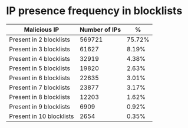 # IP presence frequency in blocklists
| Malicious IP | Number of IPs | % |
|----|----|----|
| Present in 2 blocklists | 569721 | 75.72% |
| Present in 3 blocklists | 61627 | 8.19% |
| Present in 4 blocklists | 32919 | 4.38% |
| Present in 5 blocklists | 19820 | 2.63% |
| Present in 6 blocklists | 22635 | 3.01% |
| Present in 7 blocklists | 23877 | 3.17% |
| Present in 8 blocklists | 12203 | 1.62% |
| Present in 9 blocklists | 6909 | 0.92% |
| Present in 10 blocklists | 2654 | 0.35% |
